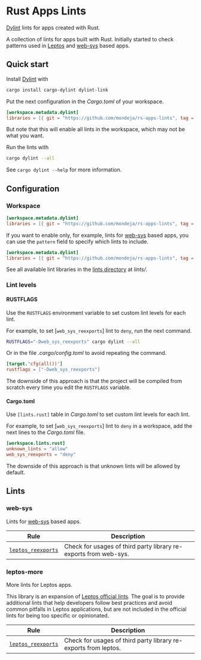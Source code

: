 # Rust Apps Lints

[Dylint] lints for apps created with Rust.

A collection of lints for apps built with Rust. Initially started to check
patterns used in [Leptos] and [web-sys] based apps.

## Quick start

Install [Dylint] with

```sh
cargo install cargo-dylint dylint-link
```

Put the next configuration in the _Cargo.toml_ of your workspace.

<!-- markdownlint-disable line-length -->

```toml
[workspace.metadata.dylint]
libraries = [{ git = "https://github.com/mondeja/rs-apps-lints", tag = "v0.1.0", pattern = "lints/*" }]
```

<!-- markdownlint-enable line-length -->

But note that this will enable all lints in the workspace, which may not be what you want.

Run the lints with

```sh
cargo dylint --all
```

See `cargo dylint --help` for more information.

## Configuration

### Workspace

<!-- markdownlint-disable line-length -->

```toml
[workspace.metadata.dylint]
libraries = [{ git = "https://github.com/mondeja/rs-apps-lints", tag = "v0.1.0", pattern = "lints/*" }]
```

<!-- markdownlint-enable line-length -->

If you want to enable only, for example, lints for [web-sys] based apps, you can
use the `pattern` field to specify which lints to include.

<!-- markdownlint-disable line-length -->

```toml
[workspace.metadata.dylint]
libraries = [{ git = "https://github.com/mondeja/rs-apps-lints", tag = "v0.1.0", pattern = "lints/web-sys" }]
```
<!-- markdownlint-enable line-length -->

See all available lint libraries in the [lints directory] at _lints/_.

[lints directory]: https://github.com/mondeja/rs-apps-lints/tree/main/lints

### Lint levels

#### RUSTFLAGS

Use the `RUSTFLAGS` environment variable to set custom lint levels for each lint.

For example, to set [`web_sys_reexports`] lint to `deny`, run the next command.

```sh
RUSTFLAGS="-Dweb_sys_reexports" cargo dylint --all
```

Or in the file _.cargo/config.toml_ to avoid repeating the command.

```toml
[target.'cfg(all())']
rustflags = ["-Dweb_sys_reexports"]
```

The downside of this approach is that the project will be compiled from scratch
every time you edit the `RUSTFLAGS` variable.

#### Cargo.toml

Use `[lints.rust]` table in _Cargo.toml_ to set custom lint levels for each lint.

For example, to set [`web_sys_reexports`] lint to `deny` in a workspace,
add the next lines to the _Cargo.toml_ file.

```toml
[workspace.lints.rust]
unknown_lints = "allow"
web_sys_reexports = "deny"
```

The downside of this approach is that unknown lints will be allowed by default.

## Lints

### web-sys

Lints for [web-sys] based apps.

| Rule                    | Description                                                      |
| ----------------------- | ---------------------------------------------------------------- |
| [`leptos_reexports`]    | Check for usages of third party library re-exports from web-sys. |

### leptos-more

More lints for Leptos apps.

This library is an expansion of [Leptos official lints]. The goal is to provide
additional lints that help developers follow best practices and avoid common
pitfalls in Leptos applications, but are not included in the official lints for
being too specific or opinionated.

[Leptos official lints]: https://github.com/leptos-rs/leptos-lints

| Rule                    | Description                                                     |
| ----------------------- | --------------------------------------------------------------- |
| [`leptos_reexports`]    | Check for usages of third party library re-exports from leptos. |

[`leptos_reexports`]: https://github.com/mondeja/rs-apps-lints/tree/main/lints/leptos-more/leptos_reexports#readme

[Dylint]: https://github.com/trailofbits/dylint
[Leptos]: https://leptos.dev
[web-sys]: https://rustwasm.github.io/wasm-bindgen/api/web_sys/
